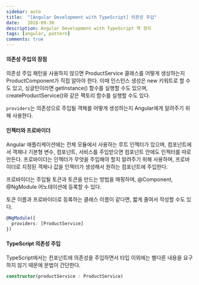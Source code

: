 ```yaml
---
sidebar: auto
title:  "[Angular Development with TypeScript] 의존성 주입"
date:   2018-09-30
description: Angular Development with TypeScript 책 정리
tags: [angular, pattern]
comments: true
---
```

#### 의존성 주입의 장점
의존성 주입 패턴을 사용하지 않으면 ProductService 클래스를 어떻게 생성하는지
ProductComponent가 직접 알아야 한다. 이때 인스턴스 생성은 new 키워트로 할 수도 있고,
싱글턴이라면 getInstance() 함수를 실행할 수도 있으며, createProductService()와 같은 팩토리 함수를 실행할 수도 있다.

`providers`는 의존성으로 주입될 객체를 어떻게 생성하는지 Angular에게 알려주기 위해 사용한다.

#### 인젝터와 프로바이더
Angular 애플리케이션에는 전체 모듈에서 사용하는 루트 인젝터가 있으며, 컴포넌트에서 객체나 기본형 변수, 컴포넌트, 서비스를 주입받으면 컴포넌트 안에도
인젝터를 따로 만든다. 프로바이더는 인젝터가 무엇을 주입해야 할지 알려주기 위해 사용하며, 프로바이더로 지정된 객체나 값을 인젝터가 생성해서
원하는 컴포넌트에 주입한다.

프로바이더는 주입될 토큰과 토큰을 만드는 방법을 매핑하며, @Component, @NgModule 어노테이션에 등록할 수 있다.

토큰 이름과 프로바이더로 등록하는 클래스 이름이 같다면, 짧게 줄여서 작성할 수도 있다.
```ts
@NgModule({
  providers: [ProductService]
})
```

#### TypeScript 의존성 주입
TypeScript에서는 컨포넌트에 의존성을 주입하면서 타입 이외에는 별다른 내용을 요구하지 않기 때문에 문법이 간단한다.
```ts
constructor(productService : ProductService)
```
